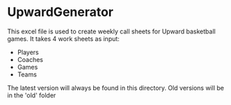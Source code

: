 # UpwardGenerator
This excel file is used to create weekly call sheets for Upward basketball games. 
It takes 4 work sheets as input:
- Players
- Coaches
- Games
- Teams

The latest version will always be found in this directory. Old versions will be in the 'old' folder
